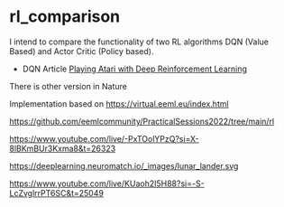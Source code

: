 # rl_comparison
I intend to compare the functionality of two RL algorithms DQN (Value Based) and Actor Critic (Policy based).


- DQN Article [Playing Atari with Deep Reinforcement Learning](https://arxiv.org/abs/1312.5602)

There is other version in Nature

Implementation based on https://virtual.eeml.eu/index.html

https://github.com/eemlcommunity/PracticalSessions2022/tree/main/rl

https://www.youtube.com/live/-PxTOolYPzQ?si=X-8lBKmBUr3Kxma8&t=26323

https://deeplearning.neuromatch.io/_images/lunar_lander.svg

https://www.youtube.com/live/KUaoh2I5H88?si=-S-LcZvglrrPT6SC&t=25049
